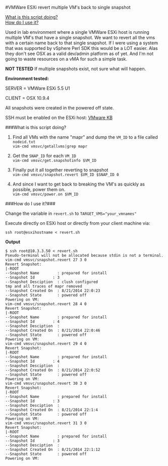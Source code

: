 #VMWare ESXi revert multiple VM's back to single snapshot

[What is this script doing?](#what)  
[How do I use it?](#how)

Used in lab environment where a single VMWare ESXi host is running multiple VM's that have a single snapshot.  We want to revert all the vms with a certain name back to that single snapshot.  If I were using a system that was supported by vSphere Perl SDK this would be a LOT easier.  Alas they don't see OSX as a valid dev/admin platform as of yet.  And I'm not going to waste resources on a vMA for such a simple task.

**NOT TESTED** If multiple snapshots exist, not sure what will happen.

**Environment tested:**
  
SERVER = VMWare ESXi 5.5 U1

CLIENT = OSX 10.9.4

All snapshots were created in the powered off state.

SSH must be enabled on the ESXi host: [VMware KB](http://kb.vmware.com/selfservice/microsites/search.do?language=en_US&cmd=displayKC&externalId=2004746)


###<a name="what"></a>What is this script doing?

1. Find all VMs with the name "mapr" and dump the `VM_ID` to a file called `nodeid.txt`  
`vim-cmd vmsvc/getallvms|grep mapr`

2. Get the `SNAP_ID` for each `VM_ID`  
`vim-cmd vmsvc/get.snapshotinfo $VM_ID` 

3. Finally put it all together reverting to snapshot  
`vim-cmd vmsvc/snapshot.revert $VM_ID $SNAP_ID 0` 

4. And since I want to get back to breaking the VM's as quickly as possible, power them on.  
`vim-cmd vmsvc/power.on $VM_ID`

###<a name="how"></a>How do I use it?###

Change the variable in `revert.sh` to `TARGET_VMS="your_vmnames"`

Execute directly on ESXi host or directly from your client machine via:

 `ssh root@esxihostname < revert.sh`



**Output**

    $ ssh root@10.3.3.50 < revert.sh
    Pseudo-terminal will not be allocated because stdin is not a terminal.
    vim-cmd vmsvc/snapshot.revert 27 3 0
    Revert Snapshot:
    |-ROOT
    --Snapshot Name        : prepared for install
    --Snapshot Id        : 3
    --Snapshot Desciption  : clush configured
    tmp and all traces of mapr removed
    --Snapshot Created On  : 8/21/2014 22:0:23
    --Snapshot State       : powered off
    Powering on VM:
    vim-cmd vmsvc/snapshot.revert 28 4 0
    Revert Snapshot:
    |-ROOT
    --Snapshot Name        : prepared for install
    --Snapshot Id        : 4
    --Snapshot Desciption  :
    --Snapshot Created On  : 8/21/2014 22:0:46
    --Snapshot State       : powered off
    Powering on VM:
    vim-cmd vmsvc/snapshot.revert 29 4 0
    Revert Snapshot:
    |-ROOT
    --Snapshot Name        : prepared for install
    --Snapshot Id        : 4
    --Snapshot Desciption  :
    --Snapshot Created On  : 8/21/2014 22:0:52
    --Snapshot State       : powered off
    Powering on VM:
    vim-cmd vmsvc/snapshot.revert 30 3 0
    Revert Snapshot:
    |-ROOT
    --Snapshot Name        : prepared for install
    --Snapshot Id        : 3
    --Snapshot Desciption  :
    --Snapshot Created On  : 8/21/2014 22:1:4
    --Snapshot State       : powered off
    Powering on VM:
    vim-cmd vmsvc/snapshot.revert 31 3 0
    Revert Snapshot:
    |-ROOT
    --Snapshot Name        : prepared for install
    --Snapshot Id        : 3
    --Snapshot Desciption  :
    --Snapshot Created On  : 8/21/2014 22:1:12
    --Snapshot State       : powered off
    Powering on VM:
